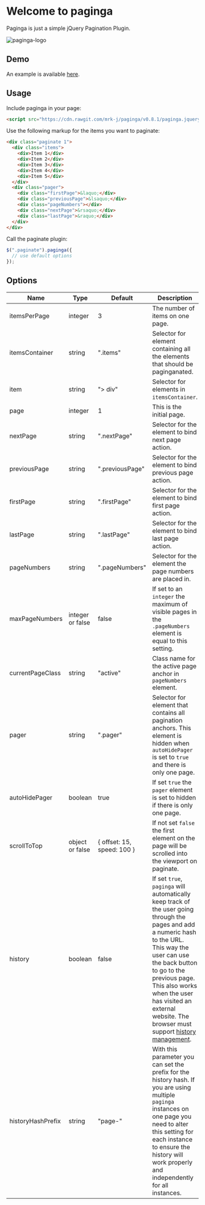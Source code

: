 Welcome to paginga
===
Paginga is just a simple jQuery Pagination Plugin.

![paginga-logo](https://cloud.githubusercontent.com/assets/1250622/11698733/92196d1e-9ec0-11e5-85cb-f41549ba227d.png)

## Demo

An example is available [here](http://mrk-j.github.io/paginga/example.html).

## Usage

Include paginga in your page:

```html
<script src="https://cdn.rawgit.com/mrk-j/paginga/v0.8.1/paginga.jquery.min.js"></script>
```

Use the following markup for the items you want to paginate:

```html
<div class="paginate 1">
  <div class="items">
    <div>Item 1</div>
    <div>Item 2</div>
    <div>Item 3</div>
    <div>Item 4</div>
    <div>Item 5</div>
  </div>
  <div class="pager">
    <div class="firstPage">&laquo;</div>
    <div class="previousPage">&lsaquo;</div>
    <div class="pageNumbers"></div>
    <div class="nextPage">&rsaquo;</div>
    <div class="lastPage">&raquo;</div>
  </div>
</div>
```

Call the paginate plugin:

```js
$(".paginate").paginga({
  // use default options
});
```

## Options

| Name             | Type             | Default                    | Description                                                                                                                                         |
|------------------|------------------|----------------------------|------------------------------------------------------------------------------------------------------------------------------------------------------|
| itemsPerPage     | integer          | 3                          | The number of items on one page.                                                                                                                    |
| itemsContainer   | string           | ".items"                   | Selector for element containing all the elements that should be paginganated.                                                                       |
| item             | string           | "> div"                    | Selector for elements in `itemsContainer`.                                                                                                          |
| page             | integer          | 1                          | This is the initial page.                                                                                                                           |
| nextPage         | string           | ".nextPage"                | Selector for the element to bind next page action.                                                                                                  |
| previousPage     | string           | ".previousPage"            | Selector for the element to bind previous page action.                                                                                              |
| firstPage        | string           | ".firstPage"               | Selector for the element to bind first page action.                                                                                                 |
| lastPage         | string           | ".lastPage"                | Selector for the element to bind last page action.                                                                                                  |
| pageNumbers      | string           | ".pageNumbers"             | Selector for the element the page numbers are placed in.                                                                                            |
| maxPageNumbers   | integer or false | false                      | If set to an `integer` the maximum of visible pages in the `.pageNumbers` element is equal to this setting.                                       |
| currentPageClass | string           | "active"                   | Class name for the active page anchor in `pageNumbers` element.                                                                                     |
| pager            | string           | ".pager"                   | Selector for element that contains all pagination anchors. This element is hidden when `autoHidePager` is set to `true` and there is only one page. |
| autoHidePager    | boolean          | true                       | If set `true` the `pager` element is set to hidden if there is only one page.                                                                       |
| scrollToTop      | object or false  | { offset: 15, speed: 100 } | If not set `false` the first element on the page will be scrolled into the viewport on paginate.                                                    |
| history          | boolean          | false                      | If set `true`, `paginga` will automatically keep track of the user going through the pages and add a numeric hash to the URL. This way the user can use the back button to go to the previous page. This also works when the user has visited an external website. The browser must support [history management](http://caniuse.com/#feat=history). |
| historyHashPrefix | string | "page-" | With this parameter you can set the prefix for the history hash. If you are using multiple `paginga` instances on one page you need to alter this setting for each instance to ensure the history will work properly and independently for all instances. |

